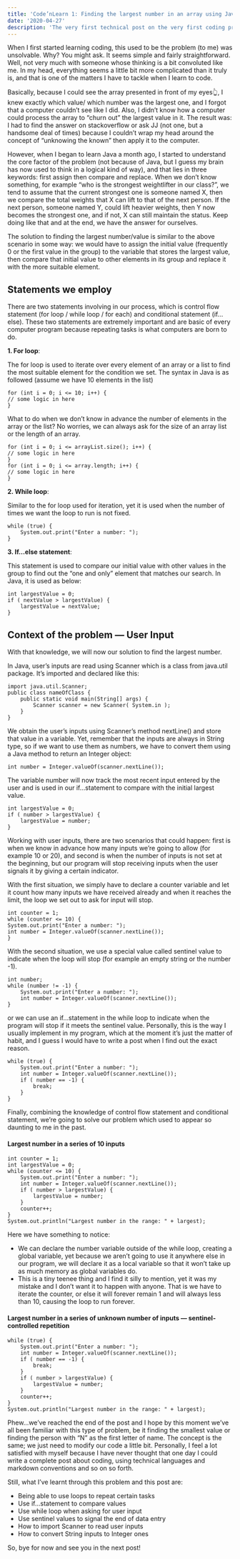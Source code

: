```yaml
---
title: 'Code’nLearn 1: Finding the largest number in an array using Java'
date: '2020-04-27'
description: 'The very first technical post on the very first coding problem that I solved.'
---
```


When I first started learning coding, this used to be the problem (to me) was unsolvable. Why? You might ask. It seems simple and fairly straightforward. Well, not very much with someone whose thinking is a bit convoluted like me. In my head, everything seems a little bit more complicated than it truly is, and that is one of the matters I have to tackle when I learn to code.

Basically, because I could see the array presented in front of my eyes👆, I knew exactly which value/ which number was the largest one, and I forgot that a computer couldn’t see like I did. Also, I didn’t know how a computer could process the array to “churn out” the largest value in it. The result was: I had to find the answer on stackoverflow or ask JJ (not one, but a handsome deal of times) because I couldn’t wrap my head around the concept of “unknowing the known” then apply it to the computer.

However, when I began to learn Java a month ago, I started to understand the core factor of the problem (not because of Java, but I guess my brain has now used to think in a logical kind of way), and that lies in three keywords: first assign then compare and replace. When we don’t know something, for example “who is the strongest weightlifter in our class?”, we tend to assume that the current strongest one is someone named X, then we compare the total weights that X can lift to that of the next person. If the next person, someone named Y, could lift heavier weights, then Y now becomes the strongest one, and if not, X can still maintain the status. Keep doing like that and at the end, we have the answer for ourselves.

The solution to finding the largest number/value is similar to the above scenario in some way: we would have to assign the initial value (frequently 0 or the first value in the group) to the variable that stores the largest value, then compare that initial value to other elements in its group and replace it with the more suitable element.

## Statements we employ
There are two statements involving in our process, which is control flow statement (for loop / while loop / for each) and conditional statement (if…else). These two statements are extremely important and are basic of every computer program because repeating tasks is what computers are born to do.

**1. For loop**: 

The for loop is used to iterate over every element of an array or a list to find the most suitable element for the condition we set. The syntax in Java is as followed (assume we have 10 elements in the list)

```
for (int i = 0; i <= 10; i++) {
// some logic in here
}
```

What to do when we don’t know in advance the number of elements in the array or the list? No worries, we can always ask for the size of an array list or the length of an array.

```
for (int i = 0; i <= arrayList.size(); i++) {
// some logic in here
}
for (int i = 0; i <= array.length; i++) {
// some logic in here
}
```

**2. While loop**: 

Similar to the for loop used for iteration, yet it is used when the number of times we want the loop to run is not fixed.

```
while (true) {
    System.out.print("Enter a number: ");
}
```

**3. If…else statement**: 

This statement is used to compare our initial value with other values in the group to find out the “one and only” element that matches our search. In Java, it is used as below:

```
int largestValue = 0;
if ( nextValue > largestValue) {
    largestValue = nextValue;
}
```

## Context of the problem — User Input
With that knowledge, we will now our solution to find the largest number.

In Java, user’s inputs are read using Scanner which is a class from java.util package. It’s imported and declared like this:

```
import java.util.Scanner; 
public class nameOfClass {
    public static void main(String[] args) {
        Scanner scanner = new Scanner( System.in );
    }
}
```

We obtain the user’s inputs using Scanner’s method nextLine() and store that value in a variable. Yet, remember that the inputs are always in String type, so if we want to use them as numbers, we have to convert them using a Java method to return an Integer object:

```
int number = Integer.valueOf(scanner.nextLine());
```
The variable number will now track the most recent input entered by the user and is used in our if…statement to compare with the initial largest value.

```
int largestValue = 0;
if ( number > largestValue) {
    largestValue = number;
}
```

Working with user inputs, there are two scenarios that could happen: first is when we know in advance how many inputs we’re going to allow (for example 10 or 20), and second is when the number of inputs is not set at the beginning, but our program will stop receiving inputs when the user signals it by giving a certain indicator.

With the first situation, we simply have to declare a counter variable and let it count how many inputs we have received already and when it reaches the limit, the loop we set out to ask for input will stop.

```
int counter = 1;
while (counter <= 10) {
System.out.print("Enter a number: ");
int number = Integer.valueOf(scanner.nextLine());
}
```
With the second situation, we use a special value called sentinel value to indicate when the loop will stop (for example an empty string or the number -1).

```
int number;
while (number != -1) {
    System.out.print("Enter a number: ");
    int number = Integer.valueOf(scanner.nextLine());
}
```

or we can use an if…statement in the while loop to indicate when the program will stop if it meets the sentinel value. Personally, this is the way I usually implement in my program, which at the moment it’s just the matter of habit, and I guess I would have to write a post when I find out the exact reason.

```
while (true) {
    System.out.print("Enter a number: ");
    int number = Integer.valueOf(scanner.nextLine());
    if ( number == -1) {
        break;
    }
}
```

Finally, combining the knowledge of control flow statement and conditional statement, we’re going to solve our problem which used to appear so daunting to me in the past.

#### Largest number in a series of 10 inputs

```
int counter = 1;
int largestValue = 0; 
while (counter <= 10) {
    System.out.print("Enter a number: ");
    int number = Integer.valueOf(scanner.nextLine());
    if ( number > largestValue) {
        largestValue = number;
    }
    counter++; 
}
System.out.println("Largest number in the range: " + largest);
```

Here we have something to notice:
- We can declare the number variable outside of the while loop, creating a global variable, yet because we aren’t going to use it anywhere else in our program, we will declare it as a local variable so that it won’t take up as much memory as global variables do.
- This is a tiny teenee thing and I find it silly to mention, yet it was my mistake and I don’t want it to happen with anyone. That is we have to iterate the counter, or else it will forever remain 1 and will always less than 10, causing the loop to run forever.

#### Largest number in a series of unknown number of inputs — sentinel-controlled repetition

```
while (true) {
    System.out.print("Enter a number: ");
    int number = Integer.valueOf(scanner.nextLine());
    if ( number == -1) {
        break;
    }
    if ( number > largestValue) {
        largestValue = number;
    }
    counter++; 
}
System.out.println("Largest number in the range: " + largest);
```

Phew…we’ve reached the end of the post and I hope by this moment we’ve all been familiar with this type of problem, be it finding the smallest value or finding the person with “N” as the first letter of name. The concept is the same; we just need to modify our code a little bit. Personally, I feel a lot satisfied with myself because I have never thought that one day I could write a complete post about coding, using technical languages and markdown conventions and so on so forth.

Still, what I’ve learnt through this problem and this post are:
- Being able to use loops to repeat certain tasks
- Use if…statement to compare values
- Use while loop when asking for user input
- Use sentinel values to signal the end of data entry
- How to import Scanner to read user inputs
- How to convert String inputs to Integer ones

So, bye for now and see you in the next post!

